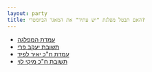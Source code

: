 ```yaml
---
layout: party
title: האם תבטל מפלגת "יש עתיד" את המאגר הביומטרי?
---
```


* <i class="fa fa-newspaper-o"></i> [עמדת המפלגה](https://archive.today/gjQpX#selection-2763.2-2763.176)
* <i class="fa fa-newspaper-o"></i> [תשובת יעקב פרי](http://www.haaretz.co.il/magazine/.premium-1.2568998#hero__bottom)
* <i class="fa fa-globe"></i> [עמדת ח"כ יאיר לפיד](https://archive.today/FbdRc#selection-2711.52-2711.129)
* <i class="fa fa-envelope"></i> [תשובת ח"כ מיקי לוי](../docs/levimiki.png)
